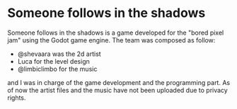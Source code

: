 # Someone follows in the shadows

Someone follows in the shadows is a game developed for the "bored pixel jam" using the Godot game engine.
The team was composed as follow:

- @shevaara was the 2d artist
- Luca for the level design
- @limbiclimbo for the music

and I was in charge of the game development and the programming part.
As of now the artist files and the music have not been uploaded due to privacy rights.
